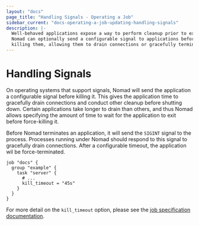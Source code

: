 ```yaml
---
layout: "docs"
page_title: "Handling Signals - Operating a Job"
sidebar_current: "docs-operating-a-job-updating-handling-signals"
description: |-
  Well-behaved applications expose a way to perform cleanup prior to exiting.
  Nomad can optionally send a configurable signal to applications before
  killing them, allowing them to drain connections or gracefully terminate.
---
```


# Handling Signals

On operating systems that support signals, Nomad will send the application a
configurable signal before killing it. This gives the application time to
gracefully drain connections and conduct other cleanup before shutting down.
Certain applications take longer to drain than others, and thus Nomad allows
specifying the amount of time to wait for the application to exit before
force-killing it.

Before Nomad terminates an application, it will send the `SIGINT` signal to the
process. Processes running under Nomad should respond to this signal to
gracefully drain connections. After a configurable timeout, the application wil
be force-terminated.

```hcl
job "docs" {
  group "example" {
    task "server" {
      # ...
      kill_timeout = "45s"
    }
  }
}
```

For more detail on the `kill_timeout` option, please see the
[job specification documentation](/docs/job-specification/task.html#kill_timeout).
